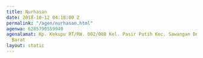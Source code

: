 ```yaml
---
title: Nurhasan
date: 2018-10-12 04:18:00 Z
permalink: "/agen/nurhasan.html"
agenwa: 6285790559940
agenalamat: Kp. Kekupu RT/RW. 002/008 Kel. Pasir Putih Kec. Sawangan Depok Jakarta
  Barat
layout: static
---
```


